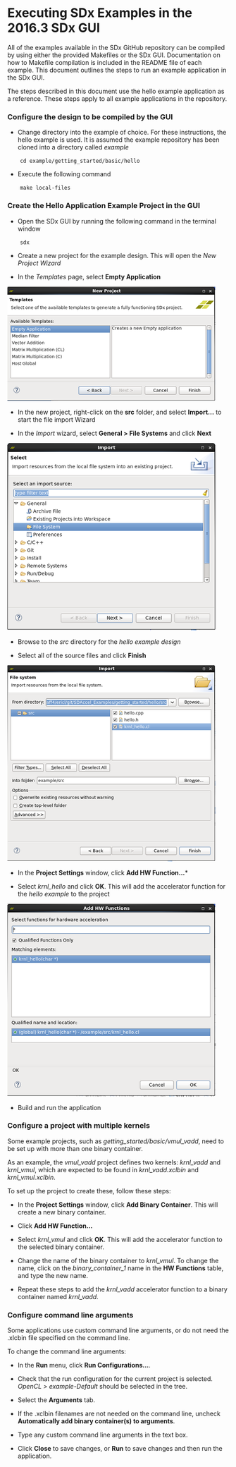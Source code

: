 Executing SDx Examples in the 2016.3 SDx GUI
===============================================================================

All of the examples available in the SDx GitHub repository can be compiled by using either the provided Makefiles or the SDx GUI. Documentation on how to Makefile compilation is included in the README file of each example. This document outlines the steps to run an example application in the SDx GUI.

The steps described in this document use the hello example application as a reference. These steps apply to all example applications in the repository.

### Configure the design to be compiled by the GUI
- Change directory into the example of choice. For these instructions, the hello example is used. It is assumed the example repository has been cloned into a directory called *example*
```
    cd example/getting_started/basic/hello
```
- Execute the following command
```
    make local-files
```

### Create the Hello Application Example Project in the GUI
- Open the SDx GUI by running the following command in the terminal window
```
    sdx
```
- Create a new project for the example design. This will open the *New Project Wizard*

- In the *Templates* page, select **Empty Application**

![empty application select](./img/empty_app.png)

- In the new project, right-click on the **src** folder, and select **Import...** to start the file import Wizard

- In the *Import* wizard, select **General > File Systems** and click **Next**

![file system select](./img/filesystem.png)

- Browse to the *src* directory for the *hello example design*

- Select all of the source files and click **Finish**

![source file select](./img/src_select.png)

- In the **Project Settings** window, click **Add HW Function...***

- Select *krnl_hello* and click **OK**. This will add the accelerator function for the *hello example* to the project

![hardware function](./img/hardware_function.png)

- Build and run the application

### Configure a project with multiple kernels

Some example projects, such as *getting_started/basic/vmul_vadd*, need to be set up with more than one binary container.

As an example, the *vmul_vadd* project defines two kernels: *krnl_vadd* and *krnl_vmul*, which are expected to be found in *krnl_vadd.xclbin* and *krnl_vmul.xclbin*.

To set up the project to create these, follow these steps:
- In the **Project Settings** window, click **Add Binary Container**. This will create a new binary container.

- Click **Add HW Function...**

- Select *krnl_vmul* and click **OK**. This will add the accelerator function to the selected binary container.

- Change the name of the binary container to *krnl_vmul*. To change the name, click on the *binary_container_1* name in the **HW Functions** table, and type the new name.

- Repeat these steps to add the *krnl_vadd* accelerator function to a binary container named *krnl_vadd*.

### Configure command line arguments

Some applications use custom command line arguments, or do not need the .xlcbin file specified on the command line.

To change the command line arguments:
- In the **Run** menu, click **Run Configurations...**.

- Check that the run configuration for the current project is selected. *OpenCL > example-Default* should be selected in the tree.

- Select the **Arguments** tab.

- If the .xclbin filenames are not needed on the command line, uncheck **Automatically add binary container(s) to arguments**.

- Type any custom command line arguments in the text box.

- Click **Close** to save changes, or **Run** to save changes and then run the application.
